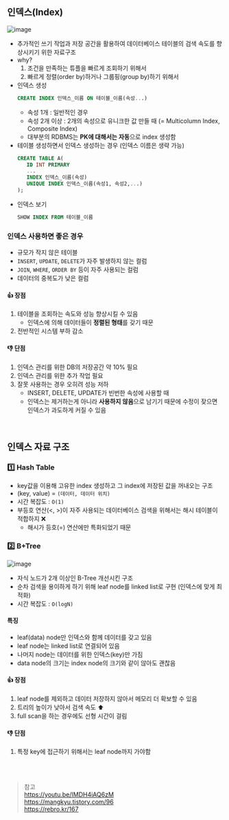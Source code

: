 ## 인덱스(Index)
![image](https://user-images.githubusercontent.com/63537847/226262971-ccb99cca-0d2f-468b-b027-0df3e9ee5036.png)

- 추가적인 쓰기 작업과 저장 공간을 활용하여 데이터베이스 테이블의 검색 속도를 향상시키기 위한 자료구조 
- why? 
   1. 조건을 만족하는 튜플을 빠르게 조회하기 위해서 
   2. 빠르게 정렬(order by)하거나 그룹핑(group by)하기 위해서 
- 인덱스 생성 
   ```sql 
   CREATE INDEX 인덱스_이름 ON 테이블_이름(속성...)
   ```
   - 속성 1개 : 일반적인 경우 
   - 속성 2개 이상 : 2개의 속성으로 유니크한 값 만들 때 (= Multicolumn Index, Composite Index)
   - 대부분의 RDBMS는 **PK에 대해서는 자동**으로 index 생성함 
- 테이블 생성하면서 인덱스 생성하는 경우 (인덱스 이름은 생략 가능) 
   ```SQL 
   CREATE TABLE A(
      ID INT PRIMARY 
      ...
      INDEX 인덱스_이름(속성)
      UNIQUE INDEX 인덱스_이름(속성1, 속성2,...)
   );
   ```
- 인덱스 보기  
   ```sql
   SHOW INDEX FROM 테이블_이름
   ```

### 인덱스 사용하면 좋은 경우 
- 규모가 작지 않은 테이블
- `INSERT`, `UPDATE`, `DELETE`가 자주 발생하지 않는 컬럼
- `JOIN`, `WHERE`, `ORDER BY` 등이 자주 사용되는 컬럼
- 데이터의 중복도가 낮은 컬럼

#### 👍 장점
1. 테이블을 조회하는 속도와 성능 향상시킬 수 있음 
   - 인덱스에 의해 데이터들이 **정렬된 형태**를 갖기 때문 
2. 전반적인 시스템 부하 감소 

#### 👎 단점
1. 인덱스 관리를 위한 DB의 저장공간 약 10% 필요 
2. 인덱스 관리를 위한 추가 작업 필요 
3. 잘못 사용하는 경우 오히려 성능 저하 
   - INSERT, DELETE, UPDATE가 빈번한 속성에 사용할 때
   - 인덱스는 제거하는게 아니라 **사용하지 않음**으로 남기기 때문에 수정이 잦으면 인덱스가 과도하게 커질 수 있음 

</br>

## 인덱스 자료 구조 
### 1️⃣ Hash Table
- key값을 이용해 고유한 index 생성하고 그 index에 저장된 값을 꺼내오는 구조 
- (key, value) = `(데이터, 데이터 위치)`
- 시간 복잡도 : `O(1)`
- 부등호 연산(<, >)이 자주 사용되는 데이터베이스 검색을 위해서는 해시 테이블이 적합하지 ❌
  - 해시가 등호(=) 연산에만 특화되었기 때문  

### 2️⃣ B+Tree
![image](https://user-images.githubusercontent.com/63537847/226266508-d9d72b33-6995-42a9-853b-f6bc06df6d4e.png)

- 자식 노드가 2개 이상인 B-Tree 개선시킨 구조 
- 순차 검색을 용이하게 하기 위해 leaf node를 linked list로 구현 (인덱스에 맞게 최적화) 
- 시간 복잡도 : `O(logN)`

#### 특징 
- leaf(data) node만 인덱스와 함께 데이터를 갖고 있음
- leaf node는 linked list로 연결되어 있음 
- 나머지 node는 데이터를 위한 인덱스(key)만 가짐 
- data node의 크기는 index node의 크기와 같이 않아도 괜찮음 

#### 👍 장점 
1. leaf node를 제외하고 데이터 저장하지 않아서 메모리 더 확보할 수 있음 
2. 트리의 높이가 낮아서 검색 속도 ⬆️
3. full scan을 하는 경우에도 선형 시간이 걸림 

#### 👎 단점 
1. 특정 key에 접근하기 위해서는 leaf node까지 가야함 

</br>
</br>

> 참고                      
> https://youtu.be/IMDH4iAQ6zM                    
> https://mangkyu.tistory.com/96                       
> https://rebro.kr/167

